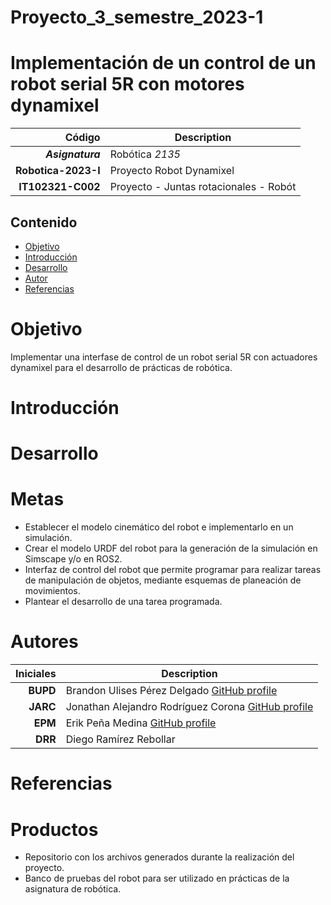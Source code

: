 
# Proyecto_3_semestre_2023-1
# Implementación de un control de un robot serial 5R con motores dynamixel

| Código | Description |
| ------:| ----------- |
| ***Asignatura*** | Robótica *2135* | 
| **Robotica-2023-I**  | Proyecto Robot Dynamixel |
| **IT102321-C002** | Proyecto - Juntas rotacionales - Robót  |

## Contenido

- [Objetivo](#Objetivo)
- [Introducción](#Introducción)
- [Desarrollo](#Desarrollo)
- [Autor](#Autores)
- [Referencias](#Referencias)

# Objetivo
Implementar una interfase de control de un robot serial 5R con actuadores dynamixel para el desarrollo de prácticas de robótica.
# Introducción
# Desarrollo
# Metas
- Establecer el modelo cinemático del robot e implementarlo en un simulación.
- Crear el modelo URDF del robot para la generación de la simulación en Simscape y/o en ROS2.
- Interfaz de control del robot que permite programar para realizar tareas de manipulación de objetos, mediante esquemas de planeación de movimientos.
- Plantear el desarrollo de una tarea programada.

# Autores
| Iniciales  | Description |
| ----------:| ----------- |
| **BUPD** | Brandon Ulises Pérez Delgado [GitHub profile](https://github.com/Brandon-PD) |
| **JARC**  | Jonathan Alejandro Rodríguez Corona [GitHub profile](https://github.com/AlejandroCorona083) |
| **EPM** | Erik Peña Medina [GitHub profile](https://github.com/ErikFiUNAM) |
| **DRR** | Diego Ramírez Rebollar |

# Referencias
# Productos
- Repositorio con los archivos generados durante la realización del proyecto.
- Banco de pruebas del robot para ser utilizado en prácticas de la asignatura de robótica.
